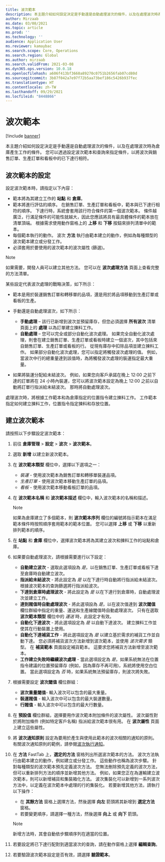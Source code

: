 ```yaml
---
title: 波次範本
description: 本主題介紹如何設定決定是手動還是自動處理波次的條件，以及在處理波次時為倉庫產生工作的條件。
author: Mirzaab
ms.date: 03/08/2021
ms.topic: article
ms.prod: ''
ms.technology: ''
audience: Application User
ms.reviewer: kamaybac
ms.search.scope: Core, Operations
ms.search.region: Global
ms.author: mirzaab
ms.search.validFrom: 2021-03-08
ms.dyn365.ops.version: 10.0.18
ms.openlocfilehash: a606f413bf3660a89270c0751b2656fab07cd80d
ms.sourcegitcommit: 3b87f042a7e97f72b5aa73bef186c5426b937fec
ms.translationtype: HT
ms.contentlocale: zh-TW
ms.lasthandoff: 09/29/2021
ms.locfileid: "8448866"
---
```

# <a name="wave-templates"></a>波次範本

[!include [banner](../includes/banner.md)]

本主題介紹如何設定決定是手動還是自動處理波次的條件，以及在處理波次時為倉庫產生工作的條件。 您可以透過設定波次範本和查詢來指定條件，以將波次與銷售訂單、生產訂單和看板中的已下達行相符。

## <a name="settings-for-wave-templates"></a>波次範本的設定

設定波次範本時，請指定以下內容：

- 範本將為其建立工作的 **站點** 和 **倉庫**。
- 範本將進行評估的順序。 在銷售訂單、生產訂單和看板中，範本與已下達行相符的順序。 下達行時，系統會套用該行符合條件的第一個波次範本。 條件越廣泛，行滿足條件的可能性就越大，因此您應該將具有最具體條件的範本放在清單頂端。 根據需求使用動作窗格上的 **上移** 和 **下移** 按鈕來排列清單中的範本。
- 每個範本執行的動作。 波次 **方法** 執行由範本建立的動作，例如為每種類型的波次範本建立或分發工作。
- 必須套用於要使用的波次範本的波次屬性 (篩選)。

> [!NOTE]
> 如果需要，開發人員可以建立其他方法。 您可以在 **波次處理方法** 頁面上查看完整的方法清單。

某些設定代表波次處理的戰略決策，如下所示：

- 範本是用於裝運銷售訂單和轉移單的品項，還是用於將品項移動到生產訂單或看板的生產。
- 手動還是自動處理波次，如下所示：

  - **手動處理** – 該行已新增到波次並預留庫存，但您必須選擇 **所有波次** 清單頁面上的 **處理** 以為訂單建立揀料工作。
  - **自動處理** – 您可以完全或部分自動化波次處理。 如果完全自動化波次處理，則會在建立銷售訂單、生產訂單或看板時建立一個波次，其中包括來自銷售訂單、生產訂單或看板的行。 從現有庫存中扣除品項並建立揀料工作。 如果部分自動化波次處理，您可以指定將觸發波次處理的值。 例如，當波次中行的總重量達到該值時，為將觸發波次處理的裝運指定最大重量。

- 如果將裝運分配給未結波次。 例如，如果您向客戶承諾在晚上 12:00 之前下達的訂單將在 24 小時內裝運，您可以將波次範本設定為晚上 12:00 之前以自動將訂單行指派給未結波次。 那時將自動處理波次。

處理波次時，將根據工作範本和為倉庫指定的位置指令建立揀料工作。 工作範本指定如何建立揀料工作，位置指令指定揀料和存放位置。

## <a name="create-a-wave-template"></a>建立波次範本

請按照以下步驟設定波次範本：

1. 前往 **倉庫管理** \> **設定** \> **波次** \> **波次範本**。
1. 選取 **新增** 以建立新波次範本。
1. 在 **波次範本類型** 欄位中，選擇以下選項之一：

    - *裝運* - 使用波次範本為銷售訂單和轉移單裝運品項。
    - *生產訂單* - 使用波次範本移動生產訂單的品項。
    - *看板* - 使用波次範本移動看板訂單的品項。

1. 在 **波次範本名稱** 和 **波次範本描述** 欄位中，輸入波次範本的名稱和描述。

    > [!NOTE]
    > 如果為倉庫建立了多個範本，則 **波次範本序列** 欄位的編號將指示範本在滿足範本條件時按照順序套用範本的範本位置。 您可以選擇 **上移** 或 **下移** 以重新排列範本的順序。

1. 在 **站點** 和 **倉庫** 欄位中，選擇波次範本將為其建立波次和揀料工作的站點和倉庫。
1. 如果要自動處理波次，請根據需要進行以下設定：

    - **自動建立波次** - 選取此選項設為 *是*，以在銷售訂單、生產訂單或看板下達至倉庫時自動建立波次。
    - **指派給未結波次** - 將此設定為 *是* 以在下達行時自動將行指派給未結波次。 根據波次範本的查詢篩選將行指派給波次。
    - **下達到倉庫時處理波次** - 將此設定為 *是* 以在下達行到倉庫時，自動處理波次並建立工作。
    - **達到閥值時自動處理波次** - 將此選項設為 *是*，以在波次值達到 **波次閾值** 欄位群組中指定的重量、運送和生產線閾值時自動處理波次。 只有在選取 **波次範本類型** 欄位中的 *運送* 時，此設定才有效。
    - **自動化下達波次** - 將此選項設定為 *是* 以自動下達波次。 建立揀料工作並使其在行動裝置上使用。
    - **自動化下達補貨工作** - 將此選項設定為 *是* 以建立基於需求的補貨工作並自動下達。 您必須將補貨波次方法新增到波次範本，並使用 *波次需求* 類型。 在 **補貨範本** 頁面設定補貨範本。 這要求您將補貨方法新增至波次範本。
    - **工作建立失敗時繼續波次處理** - 當此選項設定為 *是*，如果系統無法在位置指令建議的位置預留庫存 (例如，因為庫存不再可用)，系統將使用空白位置。 當此選項設定為 *否* 時，如果系統無法預留庫存，則波次將失敗。

1. 根據需要設定 **波次閾值** 欄位群組：
    - **波次重量閾值**- 輸入波次可以包含的最大重量。
    - **裝運閥值** - 輸入波次中可以包含的最大裝運數量。
    - **行閥值** - 輸入波次中可以包含的最大行數量。

1. 在 **預設值** 欄位群組，選擇要用作波次範本附加條件的波次屬性。 波次屬性對於將附加條件 (例如特定客戶名稱) 指派給波次範本很有用。 在 **波次屬性** 頁面上建立這些屬性。 

1. 將 **波次通知原則** 設定為要用於產生與使用此範本的波次相關的通知的原則。 有關波次通知原則的範例，請參閱[波次執行通知](wave-execution-notifications.md)。

1. 在 **方法** FastTab 上，**選定的方法** 窗格列出所選波次範本的方法。 波次方法執行由範本建立的動作，例如建立或分發工作。 這些動作也稱為波次步驟。 針對每種類型的波次範本預先定義波次方法。 您無法刪除預先定義的波次方法，但可以重新排列方法的順序並新增其他方法。 例如，如果您正在為運輸建立波次範本，則可以新增補貨和集裝箱化方法。 波次集裝化可以新增到一系列波次方法中，以定義在波次範本中處理的行的集裝化。 若要新增其他方法，請執行以下操作：

    - 在 **其餘方法** 窗格上選擇方法，然後選擇 **向左** 箭頭將其新增到 **選定方法** 窗格。
    - 若要變更順序，請選擇一種方法，然後選擇 **向上** 或 **向下** 箭頭。

    > [!NOTE]
    > 新增方法時，其會自動依步驟順序列在適當的位置。

1. 若要設定將已下達行配對到適當波次的查詢，請在動作窗格上選擇 **編輯查詢**。
1. 若要驗證波次範本設定是否有效，請選擇 **驗證範本**。
